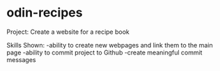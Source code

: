 # odin-recipes
Project: Create a website for a recipe book

Skills Shown: 
-ability to create new webpages and link them to the main page
-ability to commit project to Github
-create meaningful commit messages
